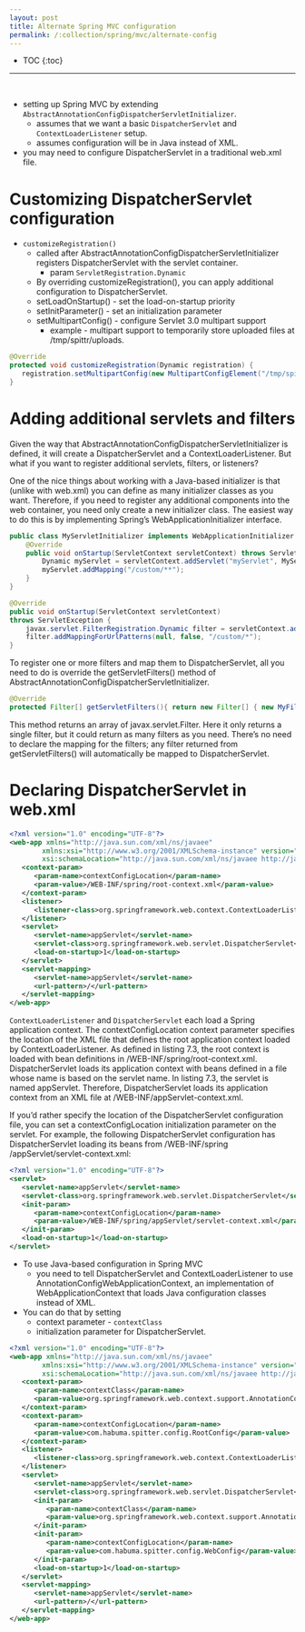 ```yaml
---
layout: post
title: Alternate Spring MVC configuration
permalink: /:collection/spring/mvc/alternate-config
---
```


- TOC
{:toc}

<hr><br>

- setting up Spring MVC by extending `AbstractAnnotationConfigDispatcherServletInitializer`.
  - assumes that we want a basic `DispatcherServlet` and `ContextLoaderListener` setup.
  - assumes configuration will be in Java instead of XML. 
- you may need to configure DispatcherServlet in a traditional web.xml file.

# Customizing DispatcherServlet configuration

- `customizeRegistration()`
  - called after AbstractAnnotationConfigDispatcherServletInitializer registers DispatcherServlet with the servlet container.
    - param `ServletRegistration.Dynamic`
  - By overriding customizeRegistration(), you can apply additional configuration to DispatcherServlet.
  - setLoadOnStartup() - set the load-on-startup priority
  - setInitParameter() - set an initialization parameter
  - setMultipartConfig() - configure Servlet 3.0 multipart support
    - example - multipart support to temporarily store uploaded files at /tmp/spittr/uploads.

```java
@Override
protected void customizeRegistration(Dynamic registration) {
   registration.setMultipartConfig(new MultipartConfigElement("/tmp/spittr/uploads"));
}
```

# Adding additional servlets and filters

Given the way that AbstractAnnotationConfigDispatcherServletInitializer is defined, it will create a DispatcherServlet and a ContextLoaderListener. But what if you want to register additional servlets, filters, or listeners?

One of the nice things about working with a Java-based initializer is that (unlike with web.xml) you can define as many initializer classes as you want. Therefore, if you need to register any additional components into the web container, you need only create a new initializer class. The easiest way to do this is by implementing Spring’s WebApplicationInitializer interface.

```java
public class MyServletInitializer implements WebApplicationInitializer {
    @Override
    public void onStartup(ServletContext servletContext) throws ServletException {
        Dynamic myServlet = servletContext.addServlet("myServlet", MyServlet.class);
        myServlet.addMapping("/custom/**");
    }
}

@Override
public void onStartup(ServletContext servletContext)
throws ServletException {
    javax.servlet.FilterRegistration.Dynamic filter = servletContext.addFilter("myFilter", MyFilter.class);
    filter.addMappingForUrlPatterns(null, false, "/custom/*");
}
```
To register one or more filters and map them to DispatcherServlet, all you need to do is override the getServletFilters() method of AbstractAnnotationConfigDispatcherServletInitializer.
```java
@Override
protected Filter[] getServletFilters(){ return new Filter[] { new MyFilter() }; }
```
This method returns an array of javax.servlet.Filter. Here it only returns a single filter, but it could return as many filters as you need. There’s no need to declare the mapping for the filters; any filter returned from getServletFilters() will automatically be mapped to DispatcherServlet.

# Declaring DispatcherServlet in web.xml
```xml
<?xml version="1.0" encoding="UTF-8"?>
<web-app xmlns="http://java.sun.com/xml/ns/javaee"
        xmlns:xsi="http://www.w3.org/2001/XMLSchema-instance" version="2.5"
        xsi:schemaLocation="http://java.sun.com/xml/ns/javaee http://java.sun.com/xml/ns/javaee/web-app_2_5.xsd">
   <context-param>
      <param-name>contextConfigLocation</param-name>
      <param-value>/WEB-INF/spring/root-context.xml</param-value>
   </context-param>
   <listener>
      <listener-class>org.springframework.web.context.ContextLoaderListener</listener-class>
   </listener>
   <servlet>
      <servlet-name>appServlet</servlet-name>
      <servlet-class>org.springframework.web.servlet.DispatcherServlet</servlet-class>
      <load-on-startup>1</load-on-startup>
   </servlet>
   <servlet-mapping>
      <servlet-name>appServlet</servlet-name>
      <url-pattern>/</url-pattern>
   </servlet-mapping>
</web-app>
```
`ContextLoaderListener` and `DispatcherServlet` each load a Spring application context. The contextConfigLocation context parameter specifies the location of the XML file that defines the root application context loaded by ContextLoaderListener. As defined in listing 7.3, the root context is loaded with bean definitions in /WEB-INF/spring/root-context.xml. DispatcherServlet loads its application context with beans defined in a file whose name is based on the servlet name. In listing 7.3, the servlet is named appServlet. Therefore, DispatcherServlet loads its application context from an XML file at /WEB-INF/appServlet-context.xml.

If you’d rather specify the location of the DispatcherServlet configuration file, you can set a contextConfigLocation initialization parameter on the servlet. For example, the following DispatcherServlet configuration has DispatcherServlet loading its beans from /WEB-INF/spring /appServlet/servlet-context.xml:
```xml
<?xml version="1.0" encoding="UTF-8"?>
<servlet>
   <servlet-name>appServlet</servlet-name>
   <servlet-class>org.springframework.web.servlet.DispatcherServlet</servlet-class>
   <init-param>
      <param-name>contextConfigLocation</param-name>
      <param-value>/WEB-INF/spring/appServlet/servlet-context.xml</param-value>
   </init-param>
   <load-on-startup>1</load-on-startup>
</servlet>
```

- To use Java-based configuration in Spring MVC
  - you need to tell DispatcherServlet and ContextLoaderListener to use AnnotationConfigWebApplicationContext, an implementation of WebApplicationContext that loads Java configuration classes instead of XML.
- You can do that by setting
  - context parameter - `contextClass` 
  - initialization parameter for DispatcherServlet.

```xml
<?xml version="1.0" encoding="UTF-8"?>
<web-app xmlns="http://java.sun.com/xml/ns/javaee"
        xmlns:xsi="http://www.w3.org/2001/XMLSchema-instance" version="2.5"
        xsi:schemaLocation="http://java.sun.com/xml/ns/javaee http://java.sun.com/xml/ns/javaee/web-app_2_5.xsd">
   <context-param>
      <param-name>contextClass</param-name>
      <param-value>org.springframework.web.context.support.AnnotationConfigWebApplicationContext</param-value>
   </context-param>
   <context-param>
      <param-name>contextConfigLocation</param-name>
      <param-value>com.habuma.spitter.config.RootConfig</param-value>
   </context-param>
   <listener>
      <listener-class>org.springframework.web.context.ContextLoaderListener</listener-class>
   </listener>
   <servlet>
      <servlet-name>appServlet</servlet-name>
      <servlet-class>org.springframework.web.servlet.DispatcherServlet</servlet-class>
      <init-param>
         <param-name>contextClass</param-name>
         <param-value>org.springframework.web.context.support.AnnotationConfigWebApplicationContext</param-value>
      </init-param>
      <init-param>
         <param-name>contextConfigLocation</param-name>
         <param-value>com.habuma.spitter.config.WebConfig</param-value>
      </init-param>
      <load-on-startup>1</load-on-startup>
   </servlet>
   <servlet-mapping>
      <servlet-name>appServlet</servlet-name>
      <url-pattern>/</url-pattern>
   </servlet-mapping>
</web-app>
```
